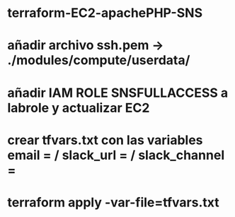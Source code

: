# terraform-EC2-apachePHP-SNS
# añadir archivo ssh.pem -> ./modules/compute/userdata/
# añadir IAM ROLE SNSFULLACCESS a labrole y actualizar EC2
# crear tfvars.txt con las variables email = / slack_url = / slack_channel = 
# terraform apply -var-file=tfvars.txt